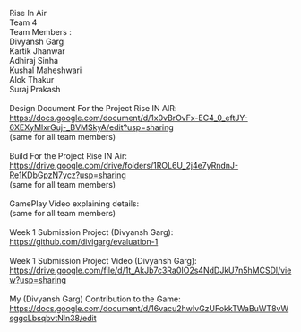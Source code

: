Rise In Air\
Team 4\
Team Members :\
Divyansh Garg\
Kartik Jhanwar\
Adhiraj Sinha\
Kushal Maheshwari\
Alok Thakur\
Suraj Prakash\
\
Design Document For the Project Rise IN AIR: https://docs.google.com/document/d/1x0vBrOvFx-EC4_0_eftJY-6XEXyMlxrGuj-_BVMSkyA/edit?usp=sharing \
(same for all team members)\
\
Build For the Project Rise IN Air: https://drive.google.com/drive/folders/1ROL6U_2j4e7yRndnJ-Re1KDbGpzN7ycz?usp=sharing \
(same for all team members)\
\
GamePlay Video explaining details: \
(same for all team members)\
\
Week 1 Submission Project (Divyansh Garg):  https://github.com/divigarg/evaluation-1 \
\
Week 1 Submission Project Video (Divyansh Garg): https://drive.google.com/file/d/1t_AkJb7c3Ra0IO2s4NdDJkU7n5hMCSDl/view?usp=sharing \
\
My (Divyansh Garg) Contribution to the Game: https://docs.google.com/document/d/16vacu2hwIvGzUFokkTWaBuWT8vWsggcLbsqbvtNln38/edit
